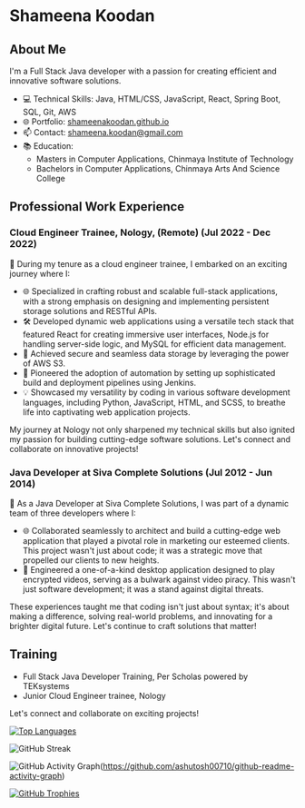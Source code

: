 # Shameena Koodan

## About Me
I'm a Full Stack Java developer with a passion for creating efficient and innovative software solutions. 

- 💻 Technical Skills: Java, HTML/CSS, JavaScript, React, Spring Boot, SQL, Git, AWS
- 🌐 Portfolio: [shameenakoodan.github.io](https://shameenakoodan.github.io/shameenakoodan-portfolio/)
- 📫 Contact: shameena.koodan@gmail.com
- 📚 Education: 
  - Masters in Computer Applications, Chinmaya Institute of Technology
  - Bachelors in Computer Applications, Chinmaya Arts And Science College

## Professional Work Experience
### Cloud Engineer Trainee, Nology, (Remote) (Jul 2022 - Dec 2022)
🚀 During my tenure as a cloud engineer trainee, I embarked on an exciting journey where I:

- 🌐 Specialized in crafting robust and scalable full-stack applications, with a strong emphasis on designing and implementing persistent storage solutions and RESTful APIs.
- 🛠️ Developed dynamic web applications using a versatile tech stack that featured React for creating immersive user interfaces, Node.js for handling server-side logic, and MySQL for efficient data management.
- 🌟 Achieved secure and seamless data storage by leveraging the power of AWS S3.
- 🚀 Pioneered the adoption of automation by setting up sophisticated build and deployment pipelines using Jenkins.
- 💡 Showcased my versatility by coding in various software development languages, including Python, JavaScript, HTML, and SCSS, to breathe life into captivating web application projects.

My journey at Nology not only sharpened my technical skills but also ignited my passion for building cutting-edge software solutions. Let's connect and collaborate on innovative projects!

### Java Developer at Siva Complete Solutions (Jul 2012 - Jun 2014)

🚀 As a Java Developer at Siva Complete Solutions, I was part of a dynamic team of three developers where I:

- 🌐 Collaborated seamlessly to architect and build a cutting-edge web application that played a pivotal role in marketing our esteemed clients. This project wasn't just about code; it was a strategic move that propelled our clients to new heights.
- 🎥 Engineered a one-of-a-kind desktop application designed to play encrypted videos, serving as a bulwark against video piracy. This wasn't just software development; it was a stand against digital threats.

These experiences taught me that coding isn't just about syntax; it's about making a difference, solving real-world problems, and innovating for a brighter digital future. Let's continue to craft solutions that matter!


## Training
- Full Stack Java Developer Training, Per Scholas powered by TEKsystems
- Junior Cloud Engineer trainee, Nology

Let's connect and collaborate on exciting projects!


[![Top Languages](https://github-readme-stats.vercel.app/api/top-langs/?username=shameenakoodan&layout=compact&theme=radical)](https://github.com/anuraghazra/github-readme-stats)

![GitHub Streak](https://github-readme-streak-stats.herokuapp.com/?user=shameenakoodan&theme=radical)

![GitHub Activity Graph](https://activity-graph.herokuapp.com/graph?username=shameenakoodan&theme=radical)(https://github.com/ashutosh00710/github-readme-activity-graph)

[![GitHub Trophies](https://github-profile-trophy.vercel.app/?username=shameenakoodan&theme=radical)](https://github.com/ryo-ma/github-profile-trophy)
